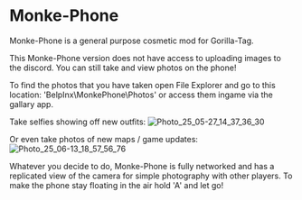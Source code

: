 # Monke-Phone

Monke-Phone is a general purpose cosmetic mod for Gorilla-Tag.

This Monke-Phone version does not have access to uploading images to the discord. You can still take and view photos on the phone!

To find the photos that you have taken open File Explorer and go to this location: 'BelpInx\MonkePhone\Photos' or access them ingame via the gallary app.


Take selfies showing off new outfits:
![Photo_25_05-27_14_37_36_30](https://github.com/user-attachments/assets/89e8d580-10cf-49c5-99af-f901a1e78aa2)

Or even take photos of new maps / game updates:
![Photo_25_06-13_18_57_56_76](https://github.com/user-attachments/assets/102d0425-9f47-4cac-8a6e-5aca6a3f885e)

Whatever you decide to do, Monke-Phone is fully networked and has a replicated view of the camera for simple photography with other players. To make the phone stay floating in the air hold 'A' and let go!



